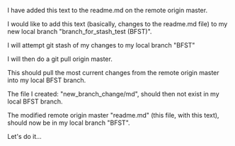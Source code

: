 I have added this text to the readme.md on the remote origin master.

I would like to add this text (basically, changes to the readme.md file) to my new local branch "branch_for_stash_test (BFST)".

I will attempt git stash of my changes to my local branch "BFST"

I will then do a git pull origin master.

This should pull the most current changes from the remote origin master into my local BFST branch.

The file I created: "new_branch_change/md", should then not exist in my local BFST branch.

The modified remote origin master "readme.md" (this file, with this text), should now be in my local branch "BFST".

Let's do it...
